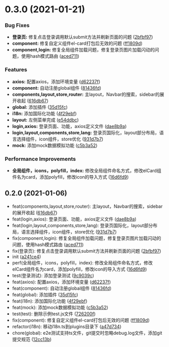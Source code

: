 # 0.3.0 (2021-01-21)


### Bug Fixes

* **登录页:** 修复点击登录调用默认submit方法并刷新页面的问题 ([2bfbf97](https://github.com/hbcraft/vue-element-admin-ts/commit/2bfbf97a720e4d43d18f6a42278685bddee1edb3))
* **component:** 修复自定义组件el-card打包后无效的问题 ([ff1809d](https://github.com/hbcraft/vue-element-admin-ts/commit/ff1809de2f62c5598685b7281804a703a891d41f))
* **component,login:** 修复全局组件加载问题，修复登录页图片加载闪动的问题，使用hash模式路由 ([aced711](https://github.com/hbcraft/vue-element-admin-ts/commit/aced71196594b3496296f7abb77e505b60d2aff6))


### Features

* **axios:** 配置axios，添加环境变量 ([d62237f](https://github.com/hbcraft/vue-element-admin-ts/commit/d62237ff224e8665bd9471f8a6849314d490d912))
* **component:** 自动注册global组件 ([81436fd](https://github.com/hbcraft/vue-element-admin-ts/commit/81436fdb197b7154dcff74602ce4a49b37b3de1a))
* **components,layout,store,router:** 主layout，Navbar的搜索，sidebar的展开收起 ([616db67](https://github.com/hbcraft/vue-element-admin-ts/commit/616db67d523b7809b708cef18242a89ea52fed30))
* **global:** 添加插件 ([35d15fc](https://github.com/hbcraft/vue-element-admin-ts/commit/35d15fc515eeabecf65cbd3bdaf16b7f1a60e291))
* **i18n:** 添加国际化功能 ([4f29ebf](https://github.com/hbcraft/vue-element-admin-ts/commit/4f29ebfaf26cc0a1dfa621e77b9abcfac6f80540))
* **layout:** 左侧菜单完成 ([e54ddbc](https://github.com/hbcraft/vue-element-admin-ts/commit/e54ddbc7abc2ed3468ace25eae1cd90d016767b4))
* **login,axios:** 登录页面、功能，axios定义文件 ([dae8b9a](https://github.com/hbcraft/vue-element-admin-ts/commit/dae8b9a4d216975f892752d03a8d26d80ec58d66))
* **login,layout,components,store,lang:** 登录页国际化，layout部分布局，语言选择组件，icon组件，store优化 ([931d7b7](https://github.com/hbcraft/vue-element-admin-ts/commit/931d7b74c1b8f11c48437ed235c268f33088f422))
* **mock:** 添加mock数据模拟功能 ([c5b3a52](https://github.com/hbcraft/vue-element-admin-ts/commit/c5b3a52556350726e6c110641ee247ba42bdb262))


### Performance Improvements

* **全局组件，icons，polyfill，index:** 修改全局组件命名方式，修改elCard组件名为card，添加polyfill，修改icon的导入方式 ([16d6fd9](https://github.com/hbcraft/vue-element-admin-ts/commit/16d6fd90c965c1b71e2b3a7f71c6d4cfb54b1abf))



## 0.2.0 (2021-01-06)

* feat(components,layout,store,router): 主layout，Navbar的搜索，sidebar的展开收起 ([616db67](https://github.com/hbcraft/vue-element-admin-ts/commit/616db67))
* feat(login,axios): 登录页面、功能，axios定义文件 ([dae8b9a](https://github.com/hbcraft/vue-element-admin-ts/commit/dae8b9a))
* feat(login,layout,components,store,lang): 登录页国际化，layout部分布局，语言选择组件，icon组件，store优化 ([931d7b7](https://github.com/hbcraft/vue-element-admin-ts/commit/931d7b7))
* fix(component,login): 修复全局组件加载问题，修复登录页图片加载闪动的问题，使用hash模式路由 ([aced711](https://github.com/hbcraft/vue-element-admin-ts/commit/aced711))
* fix(登录页): 修复点击登录调用默认submit方法并刷新页面的问题 ([2bfbf97](https://github.com/hbcraft/vue-element-admin-ts/commit/2bfbf97))
* init ([a241ce4](https://github.com/hbcraft/vue-element-admin-ts/commit/a241ce4))
* perf(全局组件，icons，polyfill，index): 修改全局组件命名方式，修改elCard组件名为card，添加polyfill，修改icon的导入方式 ([16d6fd9](https://github.com/hbcraft/vue-element-admin-ts/commit/16d6fd9))
* test(登录测试): 添加登录测试 ([9c9039c](https://github.com/hbcraft/vue-element-admin-ts/commit/9c9039c))
* feat(axios): 配置axios，添加环境变量 ([d62237f](https://github.com/hbcraft/vue-element-admin-ts/commit/d62237f))
* feat(component): 自动注册global组件 ([81436fd](https://github.com/hbcraft/vue-element-admin-ts/commit/81436fd))
* feat(global): 添加插件 ([35d15fc](https://github.com/hbcraft/vue-element-admin-ts/commit/35d15fc))
* feat(i18n): 添加国际化功能 ([4f29ebf](https://github.com/hbcraft/vue-element-admin-ts/commit/4f29ebf))
* feat(mock): 添加mock数据模拟功能 ([c5b3a52](https://github.com/hbcraft/vue-element-admin-ts/commit/c5b3a52))
* test(test): 删除示例test.js文件 ([726200f](https://github.com/hbcraft/vue-element-admin-ts/commit/726200f))
* fix(component): 修复自定义组件el-card打包后无效的问题 ([ff1809d](https://github.com/hbcraft/vue-element-admin-ts/commit/ff1809d))
* refactor(i18n): 移动i18n.ts到plugins目录下 ([a47d734](https://github.com/hbcraft/vue-element-admin-ts/commit/a47d734))
* chore(global): e2e测试支持ts文件，git提交时忽略debug.log文件，添加git提交规范 ([12cc13b](https://github.com/hbcraft/vue-element-admin-ts/commit/12cc13b))




